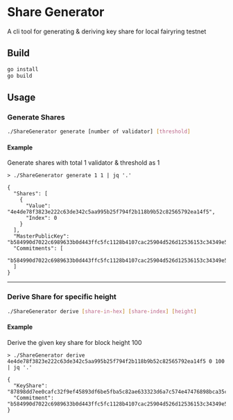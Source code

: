# Share Generator

A cli tool for generating & deriving key share for local fairyring testnet

## Build

```bash
go install
go build
```

## Usage

### Generate Shares

```bash
./ShareGenerator generate [number of validator] [threshold]
```

#### Example

Generate shares with total 1 validator & threshold as 1

```
> ./ShareGenerator generate 1 1 | jq '.'

{
  "Shares": [
    {
      "Value": "4e4de78f3823e222c63de342c5aa995b25f794f2b118b9b52c82565792ea14f5",
      "Index": 0
    }
  ],
  "MasterPublicKey": "b584990d7022c6989633b0d443ffc5fc1128b4107cac25904d526d12536153c34349e5f3657870a498ccf6f78a858085",
  "Commitments": [
    "b584990d7022c6989633b0d443ffc5fc1128b4107cac25904d526d12536153c34349e5f3657870a498ccf6f78a858085"
  ]
}
```

---

### Derive Share for specific height

```bash
./ShareGenerator derive [share-in-hex] [share-index] [height]
```

#### Example

Derive the given key share for block height 100

```
> ./ShareGenerator derive 4e4de78f3823e222c63de342c5aa995b25f794f2b118b9b52c82565792ea14f5 0 100 | jq '.'

{
  "KeyShare": "87898dd7ee0cafc32f9ef45893df6be5fba5c82ae633323d6a7c574e47476898bca35ce4d553b6b6b31bf8e8f328f9470fce88c232ffe51bce3f90b827d50abbfcb1dc2eff5e3ae9ee7789edfe84593ff56e24ab1eaa5861eec519f5eb4a4a8a",
  "Commitment": "b584990d7022c6989633b0d443ffc5fc1128b4107cac25904d526d12536153c34349e5f3657870a498ccf6f78a858085"
}
```